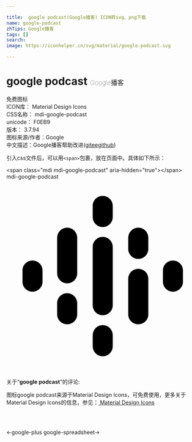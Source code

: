 ```yaml
---

title:  google podcast(Google播客) ICON转svg、png下载
name: google-podcast
zhTips: Google播客
tags: []
search: 
image: https://iconhelper.cn/svg/material/google-podcast.svg

---
```


# google podcast  <small style="font-size: 60%;font-weight: 100">Google播客</small>


<div class="detail-page">
<p>
<span><span class="badge-success badge">免费图标</span> </span>
<br/>
<span>
ICON库：
<span class="badge-secondary badge">Material Design Icons</span> 
</span>
<br/>
<span>
CSS名称：
<span class="badge-secondary badge">mdi-google-podcast</span> 
</span>
<br/>
<span>
unicode：
<span class="badge-secondary badge">F0EB9</span> 
<copy-btn content='F0EB9' btn-title=""></copy-btn>
<copy-btn :content='String.fromCodePoint(parseInt("F0EB9", 16))' btn-title="复制U"></copy-btn>
</span>
<br/>
<span>
版本：
<span class="badge-secondary badge">3.7.94</span> 
</span>
<br/>
<span>图标来源/作者：<span class="badge-light badge">Google</span></span> 
<br/>
<span class="zh-detail">中文描述：<span class="badge-primary badge">Google播客</span><span class="help-link"><span>帮助改进</span>(<a href="https://gitee.com/liuwave/icon-helper/edit/master/json/material/google-podcast.json" target="_blank" rel="noopener noreferrer">gitee</a><a href="https://github.com/liuwave/icon-helper/edit/master/json/material/google-podcast.json" target="_blank" rel="noopener noreferrer">github</a></span>)</span><br/>
</p>
</div>
<div class="alert alert-dark">
  <i class="mdi mdi-google-podcast mdi-48px"></i>
  <i class="mdi mdi-google-podcast mdi-36px"></i>
  <i class="mdi mdi-google-podcast mdi-24px"></i>
  <i class="mdi mdi-google-podcast mdi-18px"></i>
</div>
<div>
  <p>引入css文件后，可以用<code>&lt;span&gt;</code>包裹，放在页面中。具体如下所示：    
  </p>
  <div class="alert alert-primary" style="font-size: 14px">
    &lt;span class="mdi mdi-google-podcast" aria-hidden="true"&gt;&lt;/span&gt;
    <copy-btn content='<span class="mdi mdi-google-podcast" aria-hidden="true"></span>'></copy-btn>
  </div>
  <div class="alert alert-secondary">
    <i class="mdi mdi-google-podcast"
    style="font-size: 24px"
    aria-hidden="true"></i> mdi-google-podcast
    <copy-btn content="mdi-google-podcast" btn-title="复制图标名称"></copy-btn>
  </div>
</div>
<div id="svg" class="svg-wrap">
<svg xmlns="http://www.w3.org/2000/svg" viewBox="0 0 24 24"><path d="M17.68,7.22V8.62C17.68,9.3 17.13,9.86 16.43,9.86C15.74,9.86 15.18,9.3 15.18,8.62V7.22A1.25,1.25 0 0,1 16.43,5.97C17.13,5.97 17.68,6.53 17.68,7.22M13.25,8.36V15.63C13.25,16.32 12.69,16.88 12,16.88C11.31,16.88 10.75,16.32 10.75,15.63V8.36C10.75,7.68 11.31,7.11 12,7.11C12.69,7.11 13.25,7.68 13.25,8.36M22,11.3V12.7C22,13.38 21.44,13.94 20.75,13.94C20.06,13.94 19.5,13.38 19.5,12.7V11.3C19.5,10.61 20.06,10.06 20.75,10.06C21.44,10.06 22,10.61 22,11.3M4.5,11.3V12.7C4.5,13.38 3.94,13.94 3.25,13.94C2.55,13.94 2,13.38 2,12.7V11.3C2,10.61 2.55,10.06 3.25,10.06C3.94,10.06 4.5,10.61 4.5,11.3M8.82,15.38V16.77C8.82,17.45 8.26,18 7.57,18C6.88,18 6.32,17.45 6.32,16.77V15.38C6.32,14.68 6.88,14.13 7.57,14.13A1.25,1.25 0 0,1 8.82,15.38M13.25,19.36V20.75A1.25,1.25 0 0,1 12,22A1.25,1.25 0 0,1 10.75,20.75V19.36A1.25,1.25 0 0,1 12,18.11A1.25,1.25 0 0,1 13.25,19.36M13.25,3.25V4.64A1.25,1.25 0 0,1 12,5.89A1.25,1.25 0 0,1 10.75,4.64V3.25C10.75,2.55 11.31,2 12,2A1.25,1.25 0 0,1 13.25,3.25M17.68,12.34V16.77C17.68,17.46 17.13,18 16.43,18C15.74,18 15.18,17.46 15.18,16.77V12.34C15.18,11.64 15.74,11.09 16.43,11.09C17.13,11.09 17.68,11.64 17.68,12.34M8.82,7.22V11.65C8.82,12.35 8.26,12.9 7.57,12.9A1.25,1.25 0 0,1 6.32,11.65V7.22A1.25,1.25 0 0,1 7.57,5.97A1.25,1.25 0 0,1 8.82,7.22Z" /></svg>
</div>
<detail full-name='mdi-google-podcast'></detail>
<div class="icon-detail__container">
<p>关于“<b>google podcast</b>”的评论:</p>
</div>
<Vssue title="关于“google podcast”的评论" />    
<div><p>图标google podcast来源于Material Design Icons，可免费使用，更多关于 Material Design Icons的信息，参见：<a target="_blank" href="https://iconhelper.cn/material.html"> Material Design Icons</a>
</p></div>

<div style="padding:2rem 0 " class="page-nav"><p class="inner"><span class="prev">←<router-link to="/icon/google-plus.html">google-plus</router-link></span> <span class="next"><router-link to="/icon/google-spreadsheet.html">google-spreadsheet</router-link>→</span></p></div>

